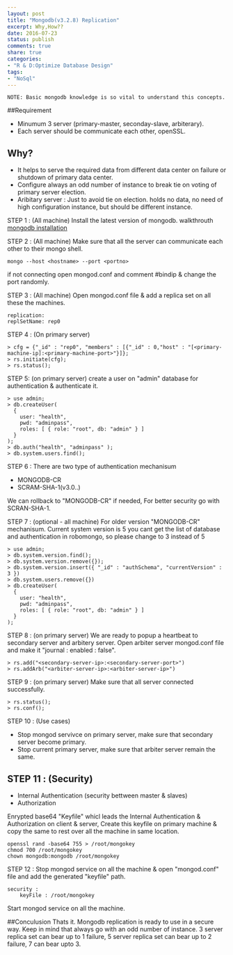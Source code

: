 ```yaml
---
layout: post
title: "Mongodb(v3.2.8) Replication"
excerpt: Why,How??
date: 2016-07-23
status: publish
comments: true
share: true
categories:
- "R & D:Optimize Database Design"
tags:
- "NoSql"
---
```


	NOTE: Basic mongodb knowledge is so vital to understand this concepts.

##Requirement 
* Minumum 3 server (primary-master, seconday-slave, arbiterary).
* Each server should be communicate each other, openSSL.

## Why?
* It helps to serve the required data from different data center on failure or shutdown of primary data center.
* Configure always an odd number of instance to break tie on voting of primary server election.
* Aribitary server : Just to avoid tie on election. holds no data, no need of high configuration instance, but should be different instance.

STEP 1 : (All machine)
Install the latest version of mongodb. walkthrouth [mongodb installation](https://docs.mongodb.com/manual/tutorial/install-mongodb-on-ubuntu/)

STEP 2 : (All machine)
Make sure that all the server can communicate each other to their mongo shell.

	mongo --host <hostname> --port <portno>

if not connecting open mongod.conf and comment #bindip & change the port randomly.

STEP 3 : (All machine)
Open mongod.conf file & add a replica set on all these the machines.
	
	replication:
 	replSetName: rep0

STEP 4 : (On primary server)

	> cfg = {"_id" : "rep0", "members" : [{"_id" : 0,"host" : "[<primary-machine-ip]:<primary-machine-port>"}]};
	> rs.initiate(cfg);
	> rs.status();

STEP 5: (on primary server)
create a user on "admin" database for authentication & authenticate it.

	> use admin;
	> db.createUser(
	  {
	    user: "health",
	    pwd: "adminpass",
	    roles: [ { role: "root", db: "admin" } ]
	  }
	);
	> db.auth("health", "adminpass" );
	> db.system.users.find();

STEP 6 :
There are two type of authentication mechanisum

* MONGODB-CR
* SCRAM-SHA-1(v3.0..)

We can rollback to "MONGODB-CR" if needed, For better security go with SCRAN-SHA-1.

STEP 7 : (optional - all machine)
For older version "MONGODB-CR" mechanisum. Current system version is 5 you cant get the list of database and authentication in robomongo, so please change to 3 instead of 5

	> use admin;
	> db.system.version.find();
	> db.system.version.remove({}); 
	> db.system.version.insert({ "_id" : "authSchema", "currentVersion" : 3 })
	> db.system.users.remove({})
	> db.createUser(
	  {
	    user: "health",
	    pwd: "adminpass",
	    roles: [ { role: "root", db: "admin" } ]
	  }
	);

STEP 8 : (on primary server)
We are ready to popup a heartbeat to secondary server and arbitery server.
Open arbiter server mongod.conf file and make it "journal : enabled : false".

	> rs.add("<secondary-server-ip>:<secondary-server-port>")
	> rs.addArb("<arbiter-server-ip>:<arbiter-server-ip>")

STEP 9 : (on primary server)
Make sure that all server connected successfully.

	> rs.status();
	> rs.conf();

STEP 10 : (Use cases)

* Stop mongod servivce on primary server, make sure that secondary server become primary.
* Stop current primary server, make sure that arbiter server remain the same.

STEP 11 : (Security)
----
* Internal Authentication (security bettween master & slaves)
* Authorization

Enrypted base64 "Keyfile" whicl leads the Internal Authentication & Authorization on client & server, Create this keyfile on primary machine & copy the same to rest over all the machine in same location.

	openssl rand -base64 755 > /root/mongokey
	chmod 700 /root/mongokey
	chown mongodb:mongodb /root/mongokey

STEP 12 : 
Stop mongod service on  all the machine & open "mongod.conf" file and add the generated "keyfile" path.

	security :
		keyFile : /root/mongokey

Start mongod service on all the machine.

##Conculusion
Thats it. Mongodb replication is ready to use in a secure way. Keep in mind that always go with an odd number of instance. 3 server replica set can bear up to 1 failure, 5 server replica set can bear up to 2 failure, 7 can bear upto 3.
